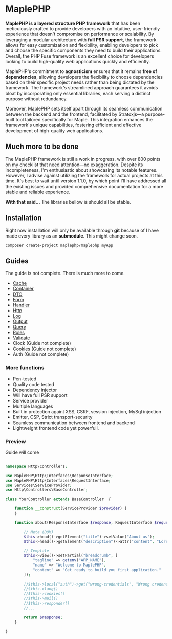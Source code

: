 # MaplePHP
**MaplePHP is a layered structure PHP framework** that has been meticulously crafted to provide developers with an intuitive, user-friendly experience that doesn't compromise on performance or scalability. By leveraging a modular architecture with **full PSR support**, the framework allows for easy customization and flexibility, enabling developers to pick and choose the specific components they need to build their applications. Overall, the PHP Fuse framework is an excellent choice for developers looking to build high-quality web applications quickly and efficiently.

MaplePHP's commitment to **agnosticism** ensures that it remains **free of dependencies**, allowing developers the flexibility to choose dependencies based on their specific project needs rather than being dictated by the framework. The framework's streamlined approach guarantees it avoids bloat by incorporating only essential libraries, each serving a distinct purpose without redundancy.

Moreover, MaplePHP sets itself apart through its seamless communication between the backend and the frontend, facilitated by Stratoxjs—a purpose-built tool tailored specifically for Maple. This integration enhances the framework's unique capabilities, fostering efficient and effective development of high-quality web applications.

## Much more to be done
The MaplePHP framework is still a work in progress, with over 800 points on my checklist that need attention—no exaggeration. Despite its incompleteness, I'm enthusiastic about showcasing its notable features. However, I advise against utilizing the framework for actual projects at this time. It's best to wait until version 1.1.0, by which point I'll have addressed all the existing issues and provided comprehensive documentation for a more stable and reliable experience.

**With that said...** The libraries bellow is should all be stable.

## Installation
Right now installation will only be available through **git** because of I have made every library as an **submodule**. This might change soon.
```
composer create-project maplephp/maplephp myApp
```

## Guides
The guide is not complete. There is much more to come.
 - [Cache](https://github.com/MaplePHP/Cache)
 - [Container](https://github.com/MaplePHP/Container)
 - [DTO](https://github.com/MaplePHP/DTO)
 - [Form](https://github.com/MaplePHP/Form)
 - [Handler](https://github.com/MaplePHP/Handler)
 - [Http](https://github.com/MaplePHP/Http)
 - [Log](https://github.com/MaplePHP/Log)
 - [Output](https://github.com/MaplePHP/SwiftRender)
 - [Query](https://github.com/MaplePHP/Query)
 - [Roles](https://github.com/MaplePHP/Roles)
 - [Validate](https://github.com/MaplePHP/Validate)
 - Clock (Guide not complete)
 - Cookies (Guide not complete)
 - Auth (Guide not complete)
 
### More functions
- Pen-tested
- Quality code tested
- Dependency injector 
- Will have full PSR support
- Service provider
- Multiple languages
- Built in protection againt XSS, CSRF, session injection, MySql injection
- Emitter, CSP, Strict transport-security
- Seamless communication between frontend and backend
- Lightweight frontend code yet powerfull.



### Preview
Guide will come
```php

namespace Http\Controllers;

use MaplePHP\Http\Interfaces\ResponseInterface;
use MaplePHP\Http\Interfaces\RequestInterface;
use Services\ServiceProvider;
use Http\Controllers\BaseController;

class YourController extends BaseController  {

    function __construct(ServiceProvider $provider) {
    }

    function about(ResponseInterface $response, RequestInterface $request) {

        // Meta (DOM)
        $this->head()->getElement("title")->setValue("About us");
        $this->head()->getElement("description")->attr("content", "Lorem ipum dolor");

        // Template
        $this->view()->setPartial("breadcrumb", [
            "tagline" => getenv("APP_NAME"),
            "name" => "Welcome to MaplePHP",
            "content" => "Get ready to build you first application."
        ]);
        
        //$this->local("auth")->get("wrong-credentials", "Wrong credentials"); // Static translate
        //$this->lang()
        //$this->cookies()
        //$this->mail()
        //$this->responder()
        //...

        return $response;
    }

}
```
